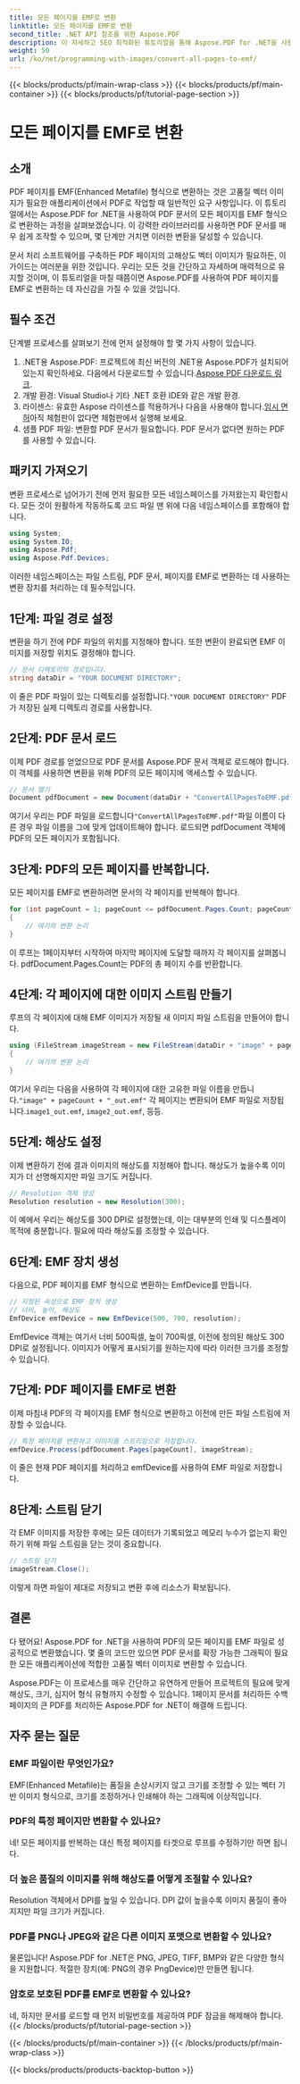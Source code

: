 ```yaml
---
title: 모든 페이지를 EMF로 변환
linktitle: 모든 페이지를 EMF로 변환
second_title: .NET API 참조를 위한 Aspose.PDF
description: 이 자세하고 SEO 최적화된 튜토리얼을 통해 Aspose.PDF for .NET을 사용하여 PDF의 모든 페이지를 EMF 형식으로 변환하는 방법을 알아보세요.
weight: 50
url: /ko/net/programming-with-images/convert-all-pages-to-emf/
---
```


{{< blocks/products/pf/main-wrap-class >}}
{{< blocks/products/pf/main-container >}}
{{< blocks/products/pf/tutorial-page-section >}}

# 모든 페이지를 EMF로 변환

## 소개

PDF 페이지를 EMF(Enhanced Metafile) 형식으로 변환하는 것은 고품질 벡터 이미지가 필요한 애플리케이션에서 PDF로 작업할 때 일반적인 요구 사항입니다. 이 튜토리얼에서는 Aspose.PDF for .NET을 사용하여 PDF 문서의 모든 페이지를 EMF 형식으로 변환하는 과정을 살펴보겠습니다. 이 강력한 라이브러리를 사용하면 PDF 문서를 매우 쉽게 조작할 수 있으며, 몇 단계만 거치면 이러한 변환을 달성할 수 있습니다.

문서 처리 소프트웨어를 구축하든 PDF 페이지의 고해상도 벡터 이미지가 필요하든, 이 가이드는 여러분을 위한 것입니다. 우리는 모든 것을 간단하고 자세하며 매력적으로 유지할 것이며, 이 튜토리얼을 마칠 때쯤이면 Aspose.PDF를 사용하여 PDF 페이지를 EMF로 변환하는 데 자신감을 가질 수 있을 것입니다.

## 필수 조건

단계별 프로세스를 살펴보기 전에 먼저 설정해야 할 몇 가지 사항이 있습니다.

1.  .NET용 Aspose.PDF: 프로젝트에 최신 버전의 .NET용 Aspose.PDF가 설치되어 있는지 확인하세요. 다음에서 다운로드할 수 있습니다.[Aspose PDF 다운로드 링크](https://releases.aspose.com/pdf/net/).
2. 개발 환경: Visual Studio나 기타 .NET 호환 IDE와 같은 개발 환경.
3.  라이센스: 유효한 Aspose 라이센스를 적용하거나 다음을 사용해야 합니다.[임시 면허](https://purchase.aspose.com/temporary-license/)아직 체험판이 없다면 체험판에서 실행해 보세요.
4. 샘플 PDF 파일: 변환할 PDF 문서가 필요합니다. PDF 문서가 없다면 원하는 PDF를 사용할 수 있습니다.

## 패키지 가져오기

변환 프로세스로 넘어가기 전에 먼저 필요한 모든 네임스페이스를 가져왔는지 확인합시다. 모든 것이 원활하게 작동하도록 코드 파일 맨 위에 다음 네임스페이스를 포함해야 합니다.

```csharp
using System;
using System.IO;
using Aspose.Pdf;
using Aspose.Pdf.Devices;
```

이러한 네임스페이스는 파일 스트림, PDF 문서, 페이지를 EMF로 변환하는 데 사용하는 변환 장치를 처리하는 데 필수적입니다.

## 1단계: 파일 경로 설정

변환을 하기 전에 PDF 파일의 위치를 지정해야 합니다. 또한 변환이 완료되면 EMF 이미지를 저장할 위치도 결정해야 합니다.

```csharp
// 문서 디렉토리의 경로입니다.
string dataDir = "YOUR DOCUMENT DIRECTORY";
```

 이 줄은 PDF 파일이 있는 디렉토리를 설정합니다.`"YOUR DOCUMENT DIRECTORY"` PDF가 저장된 실제 디렉토리 경로를 사용합니다.

## 2단계: PDF 문서 로드

이제 PDF 경로를 얻었으므로 PDF 문서를 Aspose.PDF 문서 객체로 로드해야 합니다. 이 객체를 사용하면 변환을 위해 PDF의 모든 페이지에 액세스할 수 있습니다.

```csharp
// 문서 열기
Document pdfDocument = new Document(dataDir + "ConvertAllPagesToEMF.pdf");
```

 여기서 우리는 PDF 파일을 로드합니다`"ConvertAllPagesToEMF.pdf"`파일 이름이 다른 경우 파일 이름을 그에 맞게 업데이트해야 합니다. 로드되면 pdfDocument 객체에 PDF의 모든 페이지가 포함됩니다.

## 3단계: PDF의 모든 페이지를 반복합니다.

모든 페이지를 EMF로 변환하려면 문서의 각 페이지를 반복해야 합니다.

```csharp
for (int pageCount = 1; pageCount <= pdfDocument.Pages.Count; pageCount++)
{
    // 여기의 변환 논리
}
```

이 루프는 1페이지부터 시작하여 마지막 페이지에 도달할 때까지 각 페이지를 살펴봅니다. pdfDocument.Pages.Count는 PDF의 총 페이지 수를 반환합니다.

## 4단계: 각 페이지에 대한 이미지 스트림 만들기

루프의 각 페이지에 대해 EMF 이미지가 저장될 새 이미지 파일 스트림을 만들어야 합니다.

```csharp
using (FileStream imageStream = new FileStream(dataDir + "image" + pageCount + "_out" + ".emf", FileMode.Create))
{
    // 여기의 변환 논리
}
```

 여기서 우리는 다음을 사용하여 각 페이지에 대한 고유한 파일 이름을 만듭니다.`"image" + pageCount + "_out.emf"` 각 페이지는 변환되어 EMF 파일로 저장됩니다.`image1_out.emf`, `image2_out.emf`, 등등.

## 5단계: 해상도 설정

이제 변환하기 전에 결과 이미지의 해상도를 지정해야 합니다. 해상도가 높을수록 이미지가 더 선명해지지만 파일 크기도 커집니다.

```csharp
// Resolution 객체 생성
Resolution resolution = new Resolution(300);
```

이 예에서 우리는 해상도를 300 DPI로 설정했는데, 이는 대부분의 인쇄 및 디스플레이 목적에 충분합니다. 필요에 따라 해상도를 조정할 수 있습니다.

## 6단계: EMF 장치 생성

다음으로, PDF 페이지를 EMF 형식으로 변환하는 EmfDevice를 만듭니다.

```csharp
// 지정된 속성으로 EMF 장치 생성
// 너비, 높이, 해상도
EmfDevice emfDevice = new EmfDevice(500, 700, resolution);
```

EmfDevice 객체는 여기서 너비 500픽셀, 높이 700픽셀, 이전에 정의된 해상도 300 DPI로 설정됩니다. 이미지가 어떻게 표시되기를 원하는지에 따라 이러한 크기를 조정할 수 있습니다.

## 7단계: PDF 페이지를 EMF로 변환

이제 마침내 PDF의 각 페이지를 EMF 형식으로 변환하고 이전에 만든 파일 스트림에 저장할 수 있습니다.

```csharp
// 특정 페이지를 변환하고 이미지를 스트리밍으로 저장합니다.
emfDevice.Process(pdfDocument.Pages[pageCount], imageStream);
```

이 줄은 현재 PDF 페이지를 처리하고 emfDevice를 사용하여 EMF 파일로 저장합니다.

## 8단계: 스트림 닫기

각 EMF 이미지를 저장한 후에는 모든 데이터가 기록되었고 메모리 누수가 없는지 확인하기 위해 파일 스트림을 닫는 것이 중요합니다.

```csharp
// 스트림 닫기
imageStream.Close();
```

이렇게 하면 파일이 제대로 저장되고 변환 후에 리소스가 확보됩니다.

## 결론

다 됐어요! Aspose.PDF for .NET을 사용하여 PDF의 모든 페이지를 EMF 파일로 성공적으로 변환했습니다. 몇 줄의 코드만 있으면 PDF 문서를 확장 가능한 그래픽이 필요한 모든 애플리케이션에 적합한 고품질 벡터 이미지로 변환할 수 있습니다.

Aspose.PDF는 이 프로세스를 매우 간단하고 유연하게 만들어 프로젝트의 필요에 맞게 해상도, 크기, 심지어 형식 유형까지 수정할 수 있습니다. 1페이지 문서를 처리하든 수백 페이지의 큰 PDF를 처리하든 Aspose.PDF for .NET이 해결해 드립니다.

## 자주 묻는 질문

### EMF 파일이란 무엇인가요?
EMF(Enhanced Metafile)는 품질을 손상시키지 않고 크기를 조정할 수 있는 벡터 기반 이미지 형식으로, 크기를 조정하거나 인쇄해야 하는 그래픽에 이상적입니다.

### PDF의 특정 페이지만 변환할 수 있나요?
네! 모든 페이지를 반복하는 대신 특정 페이지를 타겟으로 루프를 수정하기만 하면 됩니다.

### 더 높은 품질의 이미지를 위해 해상도를 어떻게 조절할 수 있나요?
Resolution 객체에서 DPI를 높일 수 있습니다. DPI 값이 높을수록 이미지 품질이 좋아지지만 파일 크기가 커집니다.

### PDF를 PNG나 JPEG와 같은 다른 이미지 포맷으로 변환할 수 있나요?
물론입니다! Aspose.PDF for .NET은 PNG, JPEG, TIFF, BMP와 같은 다양한 형식을 지원합니다. 적절한 장치(예: PNG의 경우 PngDevice)만 만들면 됩니다.

### 암호로 보호된 PDF를 EMF로 변환할 수 있나요?
네, 하지만 문서를 로드할 때 먼저 비밀번호를 제공하여 PDF 잠금을 해제해야 합니다.
{{< /blocks/products/pf/tutorial-page-section >}}

{{< /blocks/products/pf/main-container >}}
{{< /blocks/products/pf/main-wrap-class >}}

{{< blocks/products/products-backtop-button >}}
